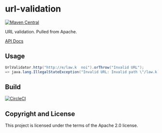 # url-validation

[![Maven Central](https://maven-badges.herokuapp.com/maven-central/fun.mike/url-validation/badge.svg)](https://maven-badges.herokuapp.com/maven-central/fun.mike/url-validation)

URL validation. Pulled from Apache.

[API Docs](http://javadoc.io/doc/fun.mike/url-validation)

## Usage

```java
UrlValidator.http("http://e/law.k  noi").orThrow("Invalid URL");
=> java.lang.IllegalStateException("Invalid URL: Invalid path \"/law.k  noi\".")
```

## Build

[![CircleCI](https://circleci.com/gh/mike706574/url-validation.svg?style=svg)](https://circleci.com/gh/mike706574/url-validation)

## Copyright and License

This project is licensed under the terms of the Apache 2.0 license.
